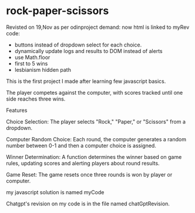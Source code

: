 # rock-paper-scissors
Revisted on 19,Nov as per odinproject demand: 
now html is linked to myRev code:
- buttons instead of dropdown select for each choice.
- dynamically update logs and results to DOM instead of alerts
- use Math.floor 
- first to 5 wins
- lesbianism hidden path

This is the first project I made after learning few javascript basics.

The player competes against the computer, with scores tracked until one side reaches three wins.

Features

Choice Selection: The player selects "Rock," "Paper," or "Scissors" from a dropdown.

Computer Random Choice: Each round, the computer generates a random number between 0-1 and then a computer choice is assigned.

Winner Determination: A function determines the winner based on game rules, updating scores and alerting players about round results.

Game Reset: The game resets once three rounds is won by player or computer.

my javascript solution is named myCode

Chatgpt's revision on my code is in the file named chatGptRevision.